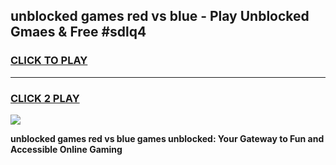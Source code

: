 
## unblocked games red vs blue - Play Unblocked Gmaes & Free #sdlq4
<h3>
<a href="https://news.freeplayer.one?title=unblocked_games_red_vs_blue&ref=03M">CLICK TO PLAY</a></h3>
<hr>

<h3>
<a href="https://news.freeplayer.one?title=unblocked_games_red_vs_blue&ref=03M">CLICK 2 PLAY</a>
  
</h3>

<a href="https://news.freeplayer.one?title=unblocked_games_red_vs_blue&ref=03M"><img src="https://clearcache.store/games.png"></a>


**unblocked games red vs blue games unblocked: Your Gateway to Fun and Accessible Online Gaming**
